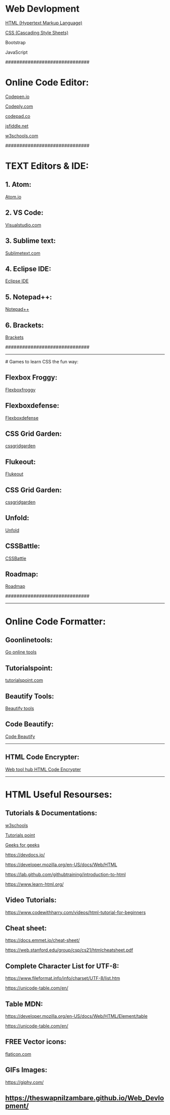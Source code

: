 # Web Devlopment


<a href="https://theswapnilzambare.github.io/Web_Devlopment/HTML/">HTML (Hypertext Markup Language)</a>

<a href="https://theswapnilzambare.github.io/Web_Devlopment/CSS/">CSS (Cascading Style Sheets)</a>

Bootstrap

JavaScript




##############################

# Online Code Editor:

<a href="https://codepen.io/pen/" target="_blank" >Codepen.io</a>


<a href="https://www.codeply.com/p" target="_blank" >Codeply.com</a>


<a href="https://codepad.co/playground" target="_blank" >codepad.co</a>


<a href="https://jsfiddle.net/" target="_blank" >jsfiddle.net</a>


<a href="https://www.w3schools.com/tryit/" target="_blank" >w3schools.com</a>




##############################



# TEXT Editors & IDE:

## 1. Atom:
<a href="https://atom.io/" target="_blank" >Atom.io</a>


## 2. VS Code:
<a href="https://code.visualstudio.com/" target="_blank" >Visualstudio.com</a>


## 3. Sublime text:
<a href="https://www.sublimetext.com/" target="_blank" >Sublimetext.com</a>


## 4. Eclipse IDE:
<a href="https://www.eclipse.org/ide/" target="_blank" >Eclipse IDE</a>


## 5. Notepad++:
<a href="https://notepad-plus-plus.org/downloads/" target="_blank" >Notepad++</a>

## 6. Brackets:
<a href="https://brackets.io/" target="_blank" >Brackets</a>

##############################

<hr>
# Games to learn CSS the fun way:

## Flexbox Froggy:
<a href="https://flexboxfroggy.com/" target="_blank" >Flexboxfroggy</a>


## Flexboxdefense:
<a href="http://www.flexboxdefense.com/" target="_blank" >Flexboxdefense</a>


## CSS Grid Garden:
<a href="https://cssgridgarden.com/" target="_blank" >cssgridgarden</a>


## Flukeout:
<a href="https://flukeout.github.io/" target="_blank" >Flukeout</a>


## CSS Grid Garden:
<a href="https://cssgridgarden.com/" target="_blank" >cssgridgarden</a>

## Unfold:
<a href="https://rupl.github.io/unfold/" target="_blank" >Unfold</a>

## CSSBattle:
<a href="https://cssbattle.dev/" target="_blank" >CSSBattle</a>


## Roadmap:
<a href="http://victordarras.fr/cssgame/" target="_blank" >Roadmap</a>



##############################

<hr>

# Online Code Formatter:

## Goonlinetools:
<a href="https://goonlinetools.com/" target="_blank" >Go online tools</a>

## Tutorialspoint:
<a href="https://www.tutorialspoint.com/online_html_formatter.htm" target="_blank" >tutorialspoint.com</a>


## Beautify Tools:
<a href="https://beautifytools.com/" target="_blank" >Beautify tools</a>


## Code Beautify:
<a href="https://codebeautify.org/" target="_blank" >Code Beautify</a>


<hr>

## HTML Code Encrypter:
<a href="https://www.webtoolhub.com/tn561359-html-encrypter.aspx" target="_blank" >Web tool hub HTML Code Encrypter</a>


<hr>


# HTML Useful Resourses:

## Tutorials & Documentations:

<a href="https://www.w3schools.com/html" target="_blank" >w3schools</a>

<a href="https://www.tutorialspoint.com/html" target="_blank" >Tutorials point</a>

<a href="https://www.geeksforgeeks.org/html-tutorials/" target="_blank" >Geeks for geeks</a>




https://devdocs.io/

https://developer.mozilla.org/en-US/docs/Web/HTML

https://lab.github.com/githubtraining/introduction-to-html

https://www.learn-html.org/



## Video Tutorials:
https://www.codewithharry.com/videos/html-tutorial-for-beginners



## Cheat sheet:
https://docs.emmet.io/cheat-sheet/

https://web.stanford.edu/group/csp/cs21/htmlcheatsheet.pdf


## Complete Character List for UTF-8:
https://www.fileformat.info/info/charset/UTF-8/list.htm

https://unicode-table.com/en/

## Table MDN:
https://developer.mozilla.org/en-US/docs/Web/HTML/Element/table

https://unicode-table.com/en/



## FREE Vector icons:
<a href="https://www.flaticon.com/" target="_blank" >flaticon.com</a>


## GIFs Images:
https://giphy.com/


##

## <a href="https://theswapnilzambare.github.io/Web_Devlopment/" target="_blank" >https://theswapnilzambare.github.io/Web_Devlopment/</a>

